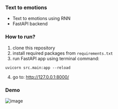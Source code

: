### Text to emotions

- Text to emotions using RNN
- FastAPI backend

### How to run?

1. clone this repository
2. install required packages from `requirements.txt`
3. run FastAPI app using terminal command: 
```
uvicorn src.main:app --reload
```

4. go to: http://127.0.0.1:8000/

### Demo

![image](https://github.com/TorryDo/text2emotions_backend/assets/85553681/04d27cec-5dd7-4f7f-9eba-60bdc4a8f6c8)
